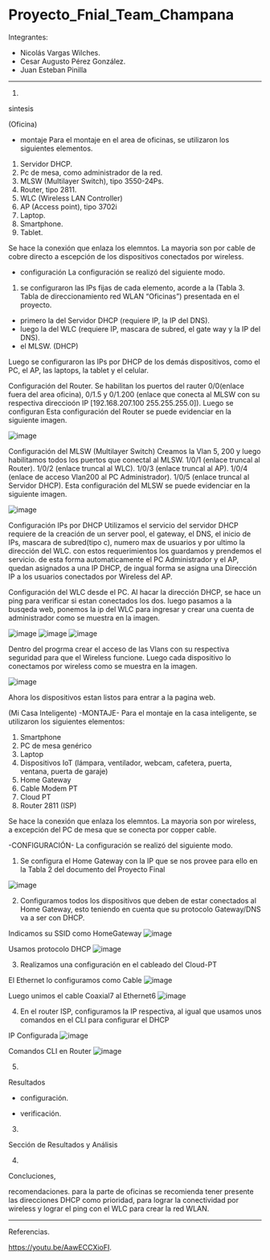 # Proyecto_Fnial_Team_Champana

Integrantes:
- Nicolás Vargas Wilches. 
- Cesar Augusto Pérez González.
- Juan Esteban Pinilla

______________________________
1)
sintesis

(Oficina)
- montaje
Para el montaje en el area de oficinas, se utilizaron los siguientes elementos.
1) Servidor DHCP.
1) Pc de mesa, como administrador de la red.
1) MLSW (Multilayer Switch), tipo 3550-24Ps.
1) Router, tipo 2811.
1) WLC (Wireless LAN Controller)
1) AP (Access point), tipo 3702i
3) Laptop.
1) Smartphone.
1) Tablet.

Se hace la conexión que enlaza los elemntos. La mayoria son por cable de cobre directo a escepción de los dispositivos conectados por wireless.

- configuración
La configuración se realizó del siguiente modo. 

1. se configuraron las IPs fijas de cada elemento, acorde a la (Tabla 3. Tabla de direccionamiento red WLAN “Oficinas”) presentada en el proyecto.
- primero la del Servidor DHCP (requiere IP, la IP del DNS).
- luego la del WLC (requiere IP, mascara de subred, el gate way y la IP del DNS).
- el MLSW. (DHCP)

Luego se configuraron las IPs por DHCP de los demás dispositivos, como el PC, el AP, las laptops, la tablet y el celular.

Configuración del Router.
Se habilitan los puertos del rauter 0/0(enlace fuera del area oficina), 0/1.5 y 0/1.200 (enlace que conecta al MLSW con su respectiva direccioón IP [192.168.207.100  255.255.255.0]). Luego se configuran
Esta configuración del Router se puede evidenciar en la siguiente imagen.

![image](https://user-images.githubusercontent.com/110790300/199743508-baba5e1b-6efb-41e5-a0c3-03e6036ba56d.png)

Configuración del MLSW (Multilayer Switch)
Creamos la Vlan 5, 200 y luego habilitamos todos los puertos que conectal al MLSW. 
1/0/1 (enlace truncal al Router).
1/0/2 (enlace truncal al WLC).
1/0/3 (enlace truncal al AP).
1/0/4 (enlace de acceso Vlan200 al PC Administrador).
1/0/5 (enlace truncal al Servidor DHCP).
Esta configuración del MLSW se puede evidenciar en la siguiente imagen.

![image](https://user-images.githubusercontent.com/110790300/199749979-66592017-53a7-4e83-8859-3cee40734767.png)

Configuración IPs por DHCP
Utilizamos el servicio del servidor DHCP
requiere de la creación de un server pool, el gateway, el DNS, el inicio de IPs, mascara de subred(tipo c), numero max de usuarios y por ultimo la dirección del WLC.
con estos requerimientos los guardamos y prendemos el servicio. 
de esta forma automaticamente el PC Administrador y el AP, quedan asignados a una IP DHCP, de ingual forma se asigna una Dirección IP a los usuarios conectados por Wireless del AP.

Configuración del WLC desde el PC.
Al hacar la dirección DHCP, se hace un ping para verificar si estan conectados los dos.
luego pasamos a la busqeda web, ponemos la ip del WLC para ingresar y crear una cuenta de administrador como se muestra en la imagen.

![image](https://user-images.githubusercontent.com/110790300/199758325-ed2f7b15-8798-45fd-b68d-2b3b49d761bc.png)
![image](https://user-images.githubusercontent.com/110790300/199758517-81145435-5fd6-471b-a5ad-14b29fc97872.png)
![image](https://user-images.githubusercontent.com/110790300/199758664-7c1ce8fe-95b3-4c99-a7dd-350a375b6bdf.png)

Dentro del progrma crear el acceso de las Vlans con su respectiva seguridad para que el Wireless funcione.
Luego cada dispositivo lo conectamos por wireless como se muestra en la imagen.

![image](https://user-images.githubusercontent.com/110790300/199760328-7139e555-2980-4c69-a0f2-2d48ca682277.png)

Ahora los dispositivos estan listos para entrar a la pagina web.

(Mi Casa Inteligente)
-MONTAJE-
Para el montaje en la casa inteligente, se utilizaron los siguientes elementos:
1) Smartphone
1) PC de mesa genérico
1) Laptop
7) Dispositivos IoT (lámpara, ventilador, webcam, cafetera, puerta, ventana, puerta de garaje)
1) Home Gateway
1) Cable Modem PT
1) Cloud PT
1) Router 2811 (ISP)

Se hace la conexión que enlaza los elemntos. La mayoria son por wireless, a excepción del PC de mesa que se conecta por copper cable.

-CONFIGURACIÓN-
La configuración se realizó del siguiente modo. 

1. Se configura el Home Gateway con la IP que se nos provee para ello en la Tabla 2 del documento del Proyecto Final

![image](https://user-images.githubusercontent.com/98667419/199792538-ae20bdf7-728b-408b-92e5-3c124eee0e84.png)

2. Configuramos todos los dispositivos que deben de estar conectados al Home Gateway, esto teniendo en cuenta que su protocolo Gateway/DNS va a ser con DHCP.

Indicamos su SSID como HomeGateway
![image](https://user-images.githubusercontent.com/98667419/199793439-7bc9f798-6298-4aa7-a93d-2247ff475077.png)

Usamos protocolo DHCP
![image](https://user-images.githubusercontent.com/98667419/199793506-3ecff07a-8df0-4340-9674-d38e44e3642d.png)

3. Realizamos una configuración en el cableado del Cloud-PT

El Ethernet lo configuramos como Cable
![image](https://user-images.githubusercontent.com/98667419/199794881-4ea75cff-0942-4646-8fb0-74cdaedfb2c6.png)

Luego unimos el cable Coaxial7 al Ethernet6
![image](https://user-images.githubusercontent.com/98667419/199794942-0c99d432-096f-4d39-93b0-d661d98f2ef0.png)

4. En el router ISP, configuramos la IP respectiva, al igual que usamos unos comandos en el CLI para configurar el DHCP

IP Configurada
![image](https://user-images.githubusercontent.com/98667419/199795476-9be0c0cb-0d81-43cc-8450-8aa495b76a1e.png)

Comandos CLI en Router
![image](https://user-images.githubusercontent.com/98667419/199796485-16fec163-47a1-49f9-9ac6-94bf5bdb6868.png)

5)
Resultados
- configuración.
  
- verificación.

3)
Sección de Resultados y Análisis

4)
Concluciones, 

recomendaciones.
para la parte de oficinas se recomienda tener presente las direcciones DHCP como prioridad, para lograr la conectividad por wireless y lograr el ping con el WLC para crear la red WLAN.
____________________________

Referencias.

https://youtu.be/AawECCXioFI.

